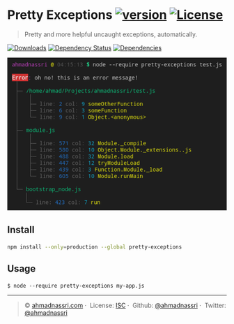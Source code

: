 # Pretty Exceptions [![version][npm-version]][npm-url] [![License][license-image]][license-url]

> Pretty and more helpful uncaught exceptions, automatically.

[![Downloads][npm-downloads]][npm-url]
[![Dependency Status][dependencyci-image]][dependencyci-url]
[![Dependencies][david-image]][david-url]

![](./screenshot.png)

## Install

```bash
npm install --only=production --global pretty-exceptions
```

## Usage

```shell
$ node --require pretty-exceptions my-app.js
```

---
> :copyright: [ahmadnassri.com](https://www.ahmadnassri.com/) · 
> License: [ISC][license-url] · 
> Github: [@ahmadnassri](https://github.com/ahmadnassri) · 
> Twitter: [@ahmadnassri](https://twitter.com/ahmadnassri)

[license-url]: http://choosealicense.com/licenses/isc/
[license-image]: https://img.shields.io/github/license/ahmadnassri/pretty-exceptions.svg?style=flat-square

[npm-url]: https://www.npmjs.com/package/pretty-exceptions
[npm-version]: https://img.shields.io/npm/v/pretty-exceptions.svg?style=flat-square
[npm-downloads]: https://img.shields.io/npm/dm/pretty-exceptions.svg?style=flat-square

[david-url]: https://david-dm.org/ahmadnassri/pretty-exceptions
[david-image]: https://img.shields.io/david/ahmadnassri/pretty-exceptions.svg?style=flat-square

[dependencyci-url]: https://dependencyci.com/github/ahmadnassri/pretty-exceptions
[dependencyci-image]: https://dependencyci.com/github/ahmadnassri/pretty-exceptions/badge?style=flat-square
